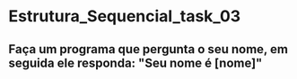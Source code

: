 # Estrutura_Sequencial_task_03
## Faça um programa que pergunta o seu nome, em seguida ele responda: "Seu nome é [nome]"
